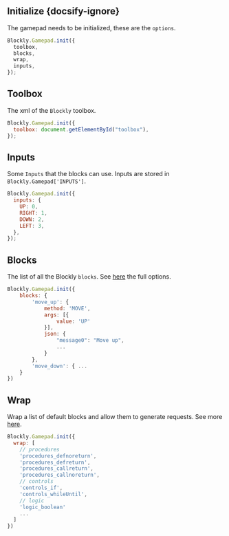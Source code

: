 ## Initialize {docsify-ignore}

The gamepad needs to be initialized, these are the `options`.

```javascript
Blockly.Gamepad.init({
  toolbox,
  blocks,
  wrap,
  inputs,
});
```

## Toolbox

The xml of the `Blockly` toolbox.

```javascript
Blockly.Gamepad.init({
  toolbox: document.getElementById("toolbox"),
});
```

## Inputs

Some `Inputs` that the blocks can use. Inputs are stored in `Blockly.Gamepad['INPUTS']`.

```javascript
Blockly.Gamepad.init({
  inputs: {
    UP: 0,
    RIGHT: 1,
    DOWN: 2,
    LEFT: 3,
  },
});
```

## Blocks

The list of all the Blockly `blocks`. See [here](blocks) the full options.

```javascript
Blockly.Gamepad.init({
    blocks: {
        'move_up': {
            method: 'MOVE',
            args: [{
                value: 'UP'
            }],
            json: {
                "message0": "Move up",
                ...
            }
        },
        'move_down': { ...
    }
})
```

## Wrap

Wrap a list of default blocks and allow them to generate requests. See more [here](https://paol-imi.github.io/blockly-gamepad/#/requests?id=wrap-the-default-blocks).

```javascript
Blockly.Gamepad.init({
  wrap: [
    // procedures
    'procedures_defnoreturn',
    'procedures_defreturn',
    'procedures_callreturn',
    'procedures_callnoreturn',
    // controls
    'controls_if',
    'controls_whileUntil',
    // logic
    'logic_boolean'
    ...
  ]
})
```
